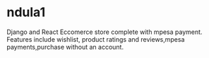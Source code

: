 # ndula1
Django and React Eccomerce store complete with mpesa payment.
Features include wishlist, product ratings and reviews,mpesa payments,purchase without an account.
